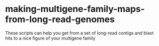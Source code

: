 # making-multigene-family-maps-from-long-read-genomes
These scripts can help you get from a set of long-read contigs and blast hits to a nice figure of your multigene family
